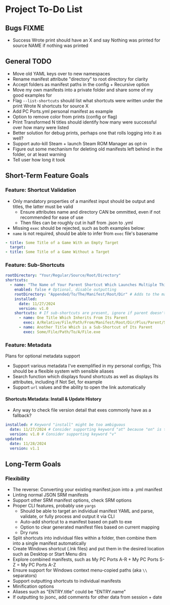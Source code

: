 # Project To-Do List

## Bugs FIXME

* Success Wrote print should have an X and say Nothing was printed for source NAME if nothing was printed

## General TODO

* Move old YAML keys over to new namespaces
* Rename manifest attribute "directory" to root directory for clarity
* Accept folders as manifest paths in the config + Recursive option
* Move my own manifests into a private folder and share some of my good examples for
* Flag ``--list-shortcuts`` should list what shortcuts were written under the print Wrote N shortcuts for source X
* Add PC Ports.yml personal manifest as example
* Option to remove color from prints (config or flag)
* Print Transformed N titles should identify how many were successful over how many were listed
* Better solution for debug prints, perhaps one that rolls logging into it as well?
* Support auto-kill Steam + launch Steam ROM Manager as opt-in
* Figure out some mechanism for deleting old manifests left behind in the folder, or at least warning
* Tell user how long it took

## Short-Term Feature Goals

### Feature: Shortcut Validation

* Only mandatory properties of a manifest input should be output and titles, the latter must be valid
  * Ensure attributes name and directory CAN be ommitted, even if not recommended for ease of use
  * Then files can be roughly cut in half from .json to .yml
* Missing `exec` should be rejected, such as both examples below:
* `name` is not required, should be able to infer from `exec` file's basename

```yaml
- title: Some Title of a Game With an Empty Target
  target: 
- title: Some Title of a Game Without a Target
```

### Feature: Sub-Shortcuts

```yaml
rootDirectory: "Your/Regular/Source/Root/Directory"
shortcuts:
  - name: "The Name of Your Parent Shortcut Which Launches Multiple Things"
    enabled: false # Optional, disable outputting 
    rootDirectory: "Appended/To/The/Manifest/Root/Dir" # Adds to the manifest file's root directory if present
    installed:
      date: 11/27/2024
      version: v1.0
    shortcuts: # If sub-shortcuts are present, ignore if parent doesn't have exec field
      - name: One Title Which Inherits From Its Parent
        exec: A/Relative/File/Path/From/Manifest/Root/Dir/Plus/Parent/Shortcut/Root/Dir
      - name: Another Title Which is a Sub-Shortcut of Its Parent
        exec: Some/File/Path/To/A/File.exe
```

### Feature: Metadata

Plans for optional metadata support

* Support various metadata I've exemplified in my personal configs; This should be a flexible system with sensible aliases
* Search function which displays found shortcuts as well as displays its attributes, including if Not Set, for example
* Support `url` values and the ability to open the link automatically

#### Shortcuts Metadata: Install & Update History

* Any way to check file version detail that exes commonly have as a fallback?

```yaml
installed: # Keyword "install" might be too ambiguous
  date: 11/27/2024 # Consider supporting keyword "at" because "on" is taken by yml booleans
  version: v1.0 # Consider supporting keyword "v"
updated:
  date: 11/28/2024
  version: v1.1
```

## Long-Term Goals

### Flexibility

* The reverse: Converting your existing manifest.json into a .yml manifest
* Linting normal JSON SRM manifests
* Support other SRM manifest options, check SRM options
* Proper CLI features, probably use `yargs`
  * Should be able to target an individual manifest YAML and parse, validate, or fully process and output it via CLI
  * Auto-add shortcut to a manifest based on path to exe
  * Option to clear generated manifest files based on current mapping
  * Dry runs
* Split shortcuts into individual files within a folder, then combine them into a single manifest automatically
* Create Windows shortcut (.lnk files) and put them in the desired location such as Desktop or Start Menu dirs
* Explore combined manifests, such as My PC Ports A-R + My PC Ports S-Z = My PC Ports A-Z
* Ensure support for Windows context menu-copied paths (aka `\\` separators)
* Support outputting shortcuts to individual manifests
* Minification options
* Aliases such as "ENTRY.title" could be "ENTRY.name"
* If outputting to jsonc, add comments for other data from session + date
